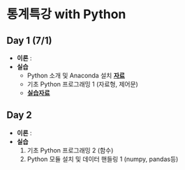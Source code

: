 # 통계특강 with Python

## Day 1 (7/1)
- **이론** : 
- **실습** 
    - Python 소개 및 Anaconda 설치 [**자료**](https://github.com/statKim/stats-summer-2021/blob/main/Lecture_note/Installation/intro_python.pdf?raw=T)
    - 기초 Python 프로그래밍 1 (자료형, 제어문)
    - [**실습자료**](https://github.com/statKim/stats-summer-2021/blob/main/Lecture_note/Day1/1.%EC%9E%90%EB%A3%8C%ED%98%95.ipynb)


## Day 2
- **이론** : 
- **실습** 
    1. 기초 Python 프로그래밍 2 (함수)
    2. Python 모듈 설치 및 데이터 핸들링 1 (numpy, pandas등)
